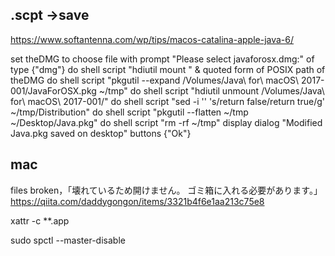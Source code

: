 ## .scpt ->save
https://www.softantenna.com/wp/tips/macos-catalina-apple-java-6/

set theDMG to choose file with prompt "Please select javaforosx.dmg:" of type {"dmg"}
do shell script "hdiutil mount " & quoted form of POSIX path of theDMG
do shell script "pkgutil --expand /Volumes/Java\\ for\\ macOS\\ 2017-001/JavaForOSX.pkg ~/tmp"
do shell script "hdiutil unmount /Volumes/Java\\ for\\ macOS\\ 2017-001/"
do shell script "sed -i '' 's/return false/return true/g' ~/tmp/Distribution"
do shell script "pkgutil --flatten ~/tmp ~/Desktop/Java.pkg"
do shell script "rm -rf ~/tmp"
display dialog "Modified Java.pkg saved on desktop" buttons {"Ok"}

## mac
files broken，「壊れているため開けません。 ゴミ箱に入れる必要があります。」
https://qiita.com/daddygongon/items/3321b4f6e1aa213c75e8

xattr -c **.app

sudo spctl --master-disable

